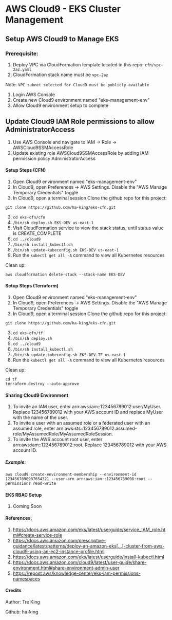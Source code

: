 # AWS Cloud9 - EKS Cluster Management 

## Setup AWS Cloud9 to Manage EKS

### Prerequisite:
1. Deploy VPC via CloudFormation template located in this repo: `cfn/vpc-2az.yaml`
2. CloudFormation stack name must be `vpc-2az`

Note: `VPC subnet selected for Cloud9 must be publicly available`

1. Login AWS Console
2. Create new Cloud9 environment named "eks-management-env"
3. Allow Cloud9 environment setup to complete

## Update Cloud9 IAM Role permissions to allow AdministratorAccess
1. Use AWS Console and navigate to IAM -> Role -> AWSCloud9SSMAccessRole
2. Update existing role AWSCloud9SSMAccessRole by adding IAM permission policy AdministratorAccess

#### Setup Steps (CFN)
1. Open Cloud9 environment named "eks-management-env"
2. In Cloud9, open Preferences -> AWS Settings. Disable the "AWS Manage Temporary Credentials" toggle
2. In Cloud9, open a terminal session Clone the github repo for this project:
```
git clone https://github.com/ha-king/eks-cfn.git
```
3. `cd eks-cfn/cfn`
4. `/bin/sh deploy.sh EKS-DEV us-east-1`
5. Visit CloudFormation service to view the stack status, until status value is CREATE_COMPLETE
6. `cd ../cloud9`
6. `/bin/sh install_kubectl.sh`
7. `/bin/sh update-kubeconfig.sh EKS-DEV us-east-1`
8.  Run the `kubectl get all -A` command to view all Kubernetes resources

Clean up:
```
aws cloudformation delete-stack --stack-name EKS-DEV 
```

#### Setup Steps (Terraform)
1. Open Cloud9 environment named "eks-management-env"
2. In Cloud9, open Preferences -> AWS Settings. Disable the "AWS Manage Temporary Credentials" toggle
2. In Cloud9, open a terminal session Clone the github repo for this project:
```
git clone https://github.com/ha-king/eks-cfn.git
```
3. `cd eks-cfn/tf`
4. `/bin/sh deploy.sh`
5. `cd ../cloud9`
6. `/bin/sh install_kubectl.sh`
7. `/bin/sh update-kubeconfig.sh EKS-DEV-TF us-east-1`
8.  Run the `kubectl get all -A` command to view all Kubernetes resources

Clean up:
```
cd tf
terraform destroy --auto-approve
```

#### Sharing Cloud9 Environment
1. To invite an IAM user, enter arn:aws:iam::123456789012:user/MyUser. Replace 123456789012 with your AWS account ID and replace MyUser with the name of the user.
2. To invite a user with an assumed role or a federated user with an assumed role, enter arn:aws:sts::123456789012:assumed-role/MyAssumedRole/MyAssumedRoleSession.
3. To invite the AWS account root user, enter arn:aws:iam::123456789012:root. Replace 123456789012 with your AWS account ID.
##### Example:
```
aws cloud9 create-environment-membership --environment-id 1234567890987654321 --user-arn arn:aws:iam::123456789098:root --permissions read-write
```

#### EKS RBAC Setup
1. Coming Soon

#### References:
1. https://docs.aws.amazon.com/eks/latest/userguide/service_IAM_role.html#create-service-role
1. https://docs.aws.amazon.com/prescriptive-guidance/latest/patterns/deploy-an-amazon-eks[…]-cluster-from-aws-cloud9-using-an-ec2-instance-profile.html
1. https://docs.aws.amazon.com/eks/latest/userguide/install-kubectl.html
1. https://docs.aws.amazon.com/cloud9/latest/user-guide/share-environment.html#share-environment-admin-user
1. https://repost.aws/knowledge-center/eks-iam-permissions-namespaces

#### Credits

Author: Tre King

Github: ha-king